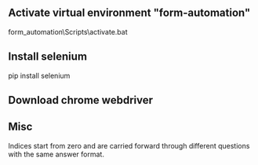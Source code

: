 ## Activate virtual environment "form-automation"
form_automation\Scripts\activate.bat

## Install selenium
pip install selenium

## Download chrome webdriver


## Misc
Indices start from zero and are carried forward through different questions with the same answer format.
